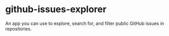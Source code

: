 # github-issues-explorer
An app you can use to explore, search for, and filter public GitHub issues in repositories.
